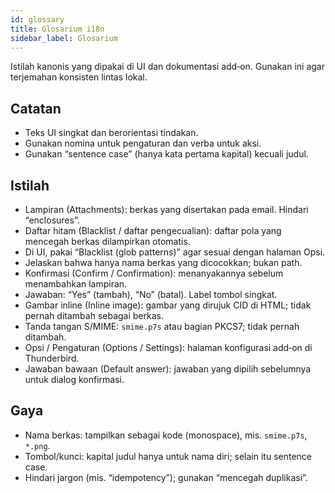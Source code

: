 ```yaml
---
id: glossary
title: Glosarium i18n
sidebar_label: Glosarium
---
```


Istilah kanonis yang dipakai di UI dan dokumentasi add‑on. Gunakan ini agar terjemahan konsisten lintas lokal.

## Catatan

- Teks UI singkat dan berorientasi tindakan.
- Gunakan nomina untuk pengaturan dan verba untuk aksi.
- Gunakan “sentence case” (hanya kata pertama kapital) kecuali judul.

## Istilah

- Lampiran (Attachments): berkas yang disertakan pada email. Hindari “enclosures”.
- Daftar hitam (Blacklist / daftar pengecualian): daftar pola yang mencegah berkas dilampirkan otomatis.
- Di UI, pakai “Blacklist (glob patterns)” agar sesuai dengan halaman Opsi.
- Jelaskan bahwa hanya nama berkas yang dicocokkan; bukan path.
- Konfirmasi (Confirm / Confirmation): menanyakannya sebelum menambahkan lampiran.
- Jawaban: “Yes” (tambah), “No” (batal). Label tombol singkat.
- Gambar inline (Inline image): gambar yang dirujuk CID di HTML; tidak pernah ditambah sebagai berkas.
- Tanda tangan S/MIME: `smime.p7s` atau bagian PKCS7; tidak pernah ditambah.
- Opsi / Pengaturan (Options / Settings): halaman konfigurasi add‑on di Thunderbird.
- Jawaban bawaan (Default answer): jawaban yang dipilih sebelumnya untuk dialog konfirmasi.

## Gaya

- Nama berkas: tampilkan sebagai kode (monospace), mis. `smime.p7s`, `*.png`.
- Tombol/kunci: kapital judul hanya untuk nama diri; selain itu sentence case.
- Hindari jargon (mis. “idempotency”); gunakan “mencegah duplikasi”.
